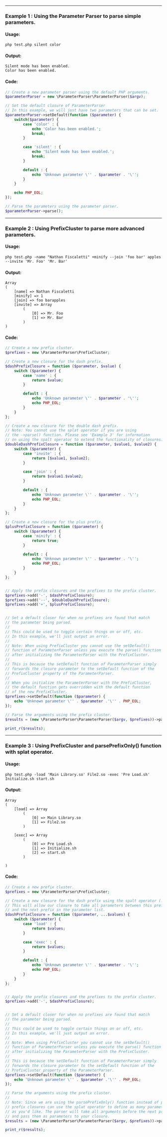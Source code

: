 ----
### Example 1 : Using the Parameter Parser to parse simple parameters.

#### Usage: 
    php test.php silent color
#### Output: 
    Silent mode has been enabled.
    Color has been enabled.
#### Code:
```php
// Create a new parameter parser using the default PHP arguments.
$parameterParser = new \ParameterParser\ParameterParser($argv);

// Set the default closure of ParameterParser
// In this example, we will just have two parameters that can be set.
$parameterParser->setDefault(function ($parameter) {
    switch($parameter) {
        case 'color' : {
            echo 'Color has been enabled.';
            break;
        }

        case 'silent' : {
            echo 'Silent mode has been enabled.';
            break;
        }

        default : {
            echo 'Unknown parameter \'' . $parameter . '\'';
        }
    }

    echo PHP_EOL;
});

// Parse the parameters using the parameter parser.
$parameterParser->parse();
```
----
### Example 2 : Using PrefixCluster to parse more advanced parameters.

#### Usage: 
    php test.php -name "Nathan Fiscaletti" +minify --join 'foo bar' apples --invite 'Mr. Foo' 'Mr. Bar'
#### Output:
    Array
    (
        [name] => Nathan Fiscaletti
        [minify] => 1
        [join] => foo barapples
        [invite] => Array
            (
                [0] => Mr. Foo
                [1] => Mr. Bar
            )
    )
#### Code:
```php
// Create a new prefix cluster.
$prefixes = new \ParameterParser\PrefixCluster;

// Create a new closure for the dash prefix.
$dashPrefixClosure = function ($parameter, $value) {
    switch ($parameter) {
        case 'name' : {
            return $value;
        }

        default : {
            echo 'Unknown parameter \'' . $parameter . '\'';
            echo PHP_EOL;
        }
    }
};

// Create a new closure for the double dash prefix.
// Note: You cannot use the splat operator if you are using
// the ->parse() function. Please see 'Example 3' for information
// on using the spalt operator to extend the functionality of closures.
$doubleDashPrefixClosure = function ($parameter, $value1, $value2) {
    switch ($parameter) {
        case 'invite' : {
            return [$value1, $value2];
        }

        case 'join' : {
            return $value1.$value2;
        }

        default : {
            echo 'Unknown parameter \'' . $parameter . '\'';
            echo PHP_EOL;
        }
    }
};

// Create a new closure for the plus prefix.
$plusPrefixClosure = function ($parameter) {
    switch ($parameter) {
        case 'minify' : {
            return true;
        }

        default : {
            echo 'Unknown parameter \'' . $parameter . '\'';
            echo PHP_EOL;
        }
    }
};


// Apply the prefix closures and the prefixes to the prefix cluster.
$prefixes->add('-', $dashPrefixClosure);
$prefixes->add('--', $doubleDashPrefixClosure);
$prefixes->add('+', $plusPrefixClosure);


// Set a default closer for when no prefixes are found that match
// the parameter being parsed. 
// 
// This could be used to toggle certain things on or off, etc.
// In this example, we'll just output an error.
// 
// Note: When using PrefixCluster you cannot use the setDefault()
// function of ParameterParser unless you execute the parse() function
// after initializing the ParameterParser with the PrefixCluster.
// 
// This is because the setDefault function of ParameterParser simply
// forwards the closure parameter to the setDefault function of the
// PrefixCluster property of the ParameterParser.
// 
// When you initialize the ParameterParser with the PrefixCluster,
// the default function gets overridden with the default function 
// of the new PrefixCluster. 
$prefixes->setDefault(function ($parameter) {
    echo 'Unknown parameter \'' . $parameter .'\'' . PHP_EOL;
});

// Parse the arguments using the prefix cluster.
$results = (new \ParameterParser\ParameterParser($argv, $prefixes))->parse();

print_r($results);
```
----
### Example 3 : Using PrefixCluster and parsePrefixOnly() function with splat operator.

#### Usage: 
    php test.php -load 'Main Library.so' File2.so -exec 'Pre Load.sh' Initialize.sh start.sh
#### Output:
    Array
    (
        [load] => Array
            (
                [0] => Main Library.so
                [1] => File2.so
            )

        [exec] => Array
            (
                [0] => Pre Load.sh
                [1] => Initialize.sh
                [2] => start.sh
            )

    )
#### Code:
```php
// Create a new prefix cluster.
$prefixes = new \ParameterParser\PrefixCluster;

// Create a new closure for the dash prefix using the spalt operator (...)
// This will allow our closure to take all parameters between this prefix
// and the next prefix in the parameter list.
$dashPrefixClosure = function ($parameter, ...$values) {
    switch ($parameter) {
        case 'load' : {
            return $values;
        }

        case 'exec' : {
            return $values;
        }

        default : {
            echo 'Unknown parameter \'' . $parameter . '\'';
            echo PHP_EOL;
        }
    }
};


// Apply the prefix closures and the prefixes to the prefix cluster.
$prefixes->add('-', $dashPrefixClosure);


// Set a default closer for when no prefixes are found that match
// the parameter being parsed. 
// 
// This could be used to toggle certain things on or off, etc.
// In this example, we'll just output an error.
// 
// Note: When using PrefixCluster you cannot use the setDefault()
// function of ParameterParser unless you execute the parse() function
// after initializing the ParameterParser with the PrefixCluster.
// 
// This is because the setDefault function of ParameterParser simply
// forwards the closure parameter to the setDefault function of the
// PrefixCluster property of the ParameterParser.
$prefixes->setDefault(function ($parameter) {
    echo 'Unknown parameter \'' . $parameter .'\'' . PHP_EOL;
});

// Parse the arguments using the prefix cluster.
// 
// Note: Since we are using the parsePrefixOnly() function instead of parse() all
// prefix closures can use the splat operator to define as many parameters
// as you'd like. The parser will take all arguments before the next prefix
// and pass them as parameters to your closure.
$results = (new \ParameterParser\ParameterParser($argv, $prefixes))->parsePrefixOnly();

print_r($results);
```